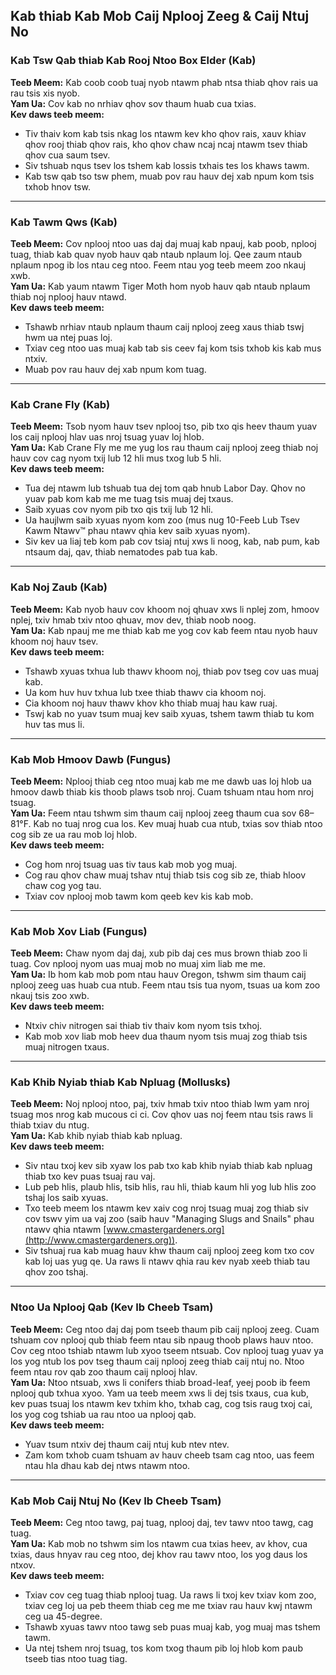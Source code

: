 ## Kab thiab Kab Mob Caij Nplooj Zeeg & Caij Ntuj No

### Kab Tsw Qab thiab Kab Rooj Ntoo Box Elder (Kab)
**Teeb Meem:** Kab coob coob tuaj nyob ntawm phab ntsa thiab qhov rais ua rau tsis xis nyob.  
**Yam Ua:** Cov kab no nrhiav qhov sov thaum huab cua txias.  
**Kev daws teeb meem:**
- Tiv thaiv kom kab tsis nkag los ntawm kev kho qhov rais, xauv khiav qhov rooj thiab qhov rais, kho qhov chaw ncaj ncaj ntawm tsev thiab qhov cua saum tsev.
- Siv tshuab nqus tsev los tshem kab lossis txhais tes los khaws tawm.
- Kab tsw qab tso tsw phem, muab pov rau hauv dej xab npum kom tsis txhob hnov tsw.

---

### Kab Tawm Qws (Kab)
**Teeb Meem:** Cov nplooj ntoo uas daj daj muaj kab npauj, kab poob, nplooj tuag, thiab kab quav nyob hauv qab ntaub nplaum loj. Qee zaum ntaub nplaum npog ib los ntau ceg ntoo. Feem ntau yog teeb meem zoo nkauj xwb.  
**Yam Ua:** Kab yaum ntawm Tiger Moth hom nyob hauv qab ntaub nplaum thiab noj nplooj hauv ntawd.  
**Kev daws teeb meem:**
- Tshawb nrhiav ntaub nplaum thaum caij nplooj zeeg xaus thiab tswj hwm ua ntej puas loj.
- Txiav ceg ntoo uas muaj kab tab sis ceev faj kom tsis txhob kis kab mus ntxiv.
- Muab pov rau hauv dej xab npum kom tuag.

---

### Kab Crane Fly (Kab)
**Teeb Meem:** Tsob nyom hauv tsev nplooj tso, pib txo qis heev thaum yuav los caij nplooj hlav uas nroj tsuag yuav loj hlob.  
**Yam Ua:** Kab Crane Fly me me yug los rau thaum caij nplooj zeeg thiab noj hauv cov cag nyom txij lub 12 hli mus txog lub 5 hli.  
**Kev daws teeb meem:**
- Tua dej ntawm lub tshuab tua dej tom qab hnub Labor Day. Qhov no yuav pab kom kab me me tuag tsis muaj dej txaus.
- Saib xyuas cov nyom pib txo qis txij lub 12 hli.
- Ua haujlwm saib xyuas nyom kom zoo (mus nug 10-Feeb Lub Tsev Kawm Ntawv™ phau ntawv qhia kev saib xyuas nyom).
- Siv kev ua liaj teb kom pab cov tsiaj ntuj xws li noog, kab, nab pum, kab ntsaum daj, qav, thiab nematodes pab tua kab.

---

### Kab Noj Zaub (Kab)
**Teeb Meem:** Kab nyob hauv cov khoom noj qhuav xws li nplej zom, hmoov nplej, txiv hmab txiv ntoo qhuav, mov dev, thiab noob noog.  
**Yam Ua:** Kab npauj me me thiab kab me yog cov kab feem ntau nyob hauv khoom noj hauv tsev.  
**Kev daws teeb meem:**
- Tshawb xyuas txhua lub thawv khoom noj, thiab pov tseg cov uas muaj kab.
- Ua kom huv huv txhua lub txee thiab thawv cia khoom noj.
- Cia khoom noj hauv thawv khov kho thiab muaj hau kaw ruaj.
- Tswj kab no yuav tsum muaj kev saib xyuas, tshem tawm thiab tu kom huv tas mus li.

---

### Kab Mob Hmoov Dawb (Fungus)
**Teeb Meem:** Nplooj thiab ceg ntoo muaj kab me me dawb uas loj hlob ua hmoov dawb thiab kis thoob plaws tsob nroj. Cuam tshuam ntau hom nroj tsuag.  
**Yam Ua:** Feem ntau tshwm sim thaum caij nplooj zeeg thaum cua sov 68–81°F. Kab no tuaj nrog cua los. Kev muaj huab cua ntub, txias sov thiab ntoo cog sib ze ua rau mob loj hlob.  
**Kev daws teeb meem:**
- Cog hom nroj tsuag uas tiv taus kab mob yog muaj.
- Cog rau qhov chaw muaj tshav ntuj thiab tsis cog sib ze, thiab hloov chaw cog yog tau.
- Txiav cov nplooj mob tawm kom qeeb kev kis kab mob.

---

### Kab Mob Xov Liab (Fungus)
**Teeb Meem:** Chaw nyom daj daj, xub pib daj ces mus brown thiab zoo li tuag. Cov nplooj nyom uas muaj mob no muaj xim liab me me.  
**Yam Ua:** Ib hom kab mob pom ntau hauv Oregon, tshwm sim thaum caij nplooj zeeg uas huab cua ntub. Feem ntau tsis tua nyom, tsuas ua kom zoo nkauj tsis zoo xwb.  
**Kev daws teeb meem:**
- Ntxiv chiv nitrogen sai thiab tiv thaiv kom nyom tsis txhoj.
- Kab mob xov liab mob heev dua thaum nyom tsis muaj zog thiab tsis muaj nitrogen txaus.

---

### Kab Khib Nyiab thiab Kab Npluag (Mollusks)
**Teeb Meem:** Noj nplooj ntoo, paj, txiv hmab txiv ntoo thiab lwm yam nroj tsuag mos nrog kab mucous ci ci. Cov qhov uas noj feem ntau tsis raws li thiab txiav du ntug.  
**Yam Ua:** Kab khib nyiab thiab kab npluag.  
**Kev daws teeb meem:**
- Siv ntau txoj kev sib xyaw los pab txo kab khib nyiab thiab kab npluag thiab txo kev puas tsuaj rau vaj.
- Lub peb hlis, plaub hlis, tsib hlis, rau hli, thiab kaum hli yog lub hlis zoo tshaj los saib xyuas.
- Txo teeb meem los ntawm kev xaiv cog nroj tsuag muaj zog thiab siv cov tswv yim ua vaj zoo (saib hauv "Managing Slugs and Snails" phau ntawv qhia ntawm [www.cmastergardeners.org](http://www.cmastergardeners.org)).
- Siv tshuaj rua kab muag hauv khw thaum caij nplooj zeeg kom txo cov kab loj uas yug qe. Ua raws li ntawv qhia rau kev nyab xeeb thiab tau qhov zoo tshaj.

---

### Ntoo Ua Nplooj Qab (Kev Ib Cheeb Tsam)
**Teeb Meem:** Ceg ntoo daj daj pom tseeb thaum pib caij nplooj zeeg. Cuam tshuam cov nplooj qub thiab feem ntau sib npaug thoob plaws hauv ntoo. Cov ceg ntoo tshiab ntawm lub xyoo tseem ntsuab. Cov nplooj tuag yuav ya los yog ntub los pov tseg thaum caij nplooj zeeg thiab caij ntuj no. Ntoo feem ntau rov qab zoo thaum caij nplooj hlav.  
**Yam Ua:** Ntoo ntsuab, xws li conifers thiab broad-leaf, yeej poob ib feem nplooj qub txhua xyoo. Yam ua teeb meem xws li dej tsis txaus, cua kub, kev puas tsuaj los ntawm kev txhim kho, txhab cag, cog tsis raug txoj cai, los yog cog tshiab ua rau ntoo ua nplooj qab.  
**Kev daws teeb meem:**
- Yuav tsum ntxiv dej thaum caij ntuj kub ntev ntev.
- Zam kom txhob cuam tshuam av hauv cheeb tsam cag ntoo, uas feem ntau hla dhau kab dej ntws ntawm ntoo.

---

### Kab Mob Caij Ntuj No (Kev Ib Cheeb Tsam)
**Teeb Meem:** Ceg ntoo tawg, paj tuag, nplooj daj, tev tawv ntoo tawg, cag tuag.  
**Yam Ua:** Kab mob no tshwm sim los ntawm cua txias heev, av khov, cua txias, daus hnyav rau ceg ntoo, dej khov rau tawv ntoo, los yog daus los ntxov.  
**Kev daws teeb meem:**
- Txiav cov ceg tuag thiab nplooj tuag. Ua raws li txoj kev txiav kom zoo, txiav ceg loj ua peb theem thiab ceg me me txiav rau hauv kwj ntawm ceg ua 45-degree.
- Tshawb xyuas tawv ntoo tawg seb puas muaj kab, yog muaj mas tshem tawm.
- Ua ntej tshem nroj tsuag, tos kom txog thaum pib loj hlob kom paub tseeb tias ntoo tuag tiag.
